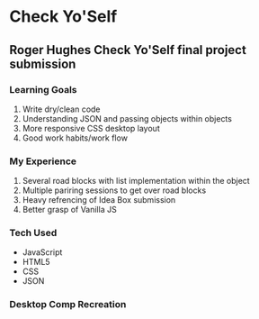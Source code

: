 # Check Yo'Self 
## Roger Hughes Check Yo'Self final project submission 

### Learning Goals
1. Write dry/clean code
2. Understanding JSON and passing objects within objects
3. More responsive CSS desktop layout
4. Good work habits/work flow

### My Experience
1. Several road blocks with list implementation within the object
2. Multiple pariring sessions to get over road blocks
3. Heavy refrencing of Idea Box submission
4. Better grasp of Vanilla JS

### Tech Used
- JavaScript
- HTML5
- CSS
- JSON

### Desktop Comp Recreation

